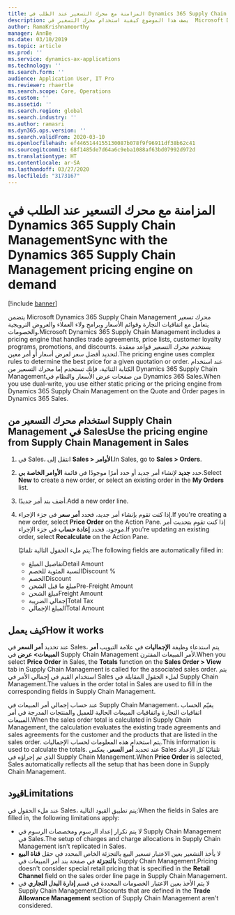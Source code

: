 ```yaml
---
title: المزامنة مع محرك التسعير عند الطلب في Dynamics 365 Supply Chain Management
description: يصف هذا الموضوع كيفية استخدام محرك التسعير في  Microsoft Dynamics 365 Supply Chain Management من Dynamics 365 Sales.
author: RamaKrishnamoorthy
manager: AnnBe
ms.date: 03/10/2019
ms.topic: article
ms.prod: ''
ms.service: dynamics-ax-applications
ms.technology: ''
ms.search.form: ''
audience: Application User, IT Pro
ms.reviewer: rhaertle
ms.search.scope: Core, Operations
ms.custom: ''
ms.assetid: ''
ms.search.region: global
ms.search.industry: ''
ms.author: ramasri
ms.dyn365.ops.version: ''
ms.search.validFrom: 2020-03-10
ms.openlocfilehash: ef4465144155130087b078f9f96911df38b62c41
ms.sourcegitcommit: 68f1485de7d64a6c9eba1088af63bd07992d972d
ms.translationtype: HT
ms.contentlocale: ar-SA
ms.lasthandoff: 03/27/2020
ms.locfileid: "3173167"
---
```

# <a name="sync-with-the-dynamics-365-supply-chain-management-pricing-engine-on-demand"></a><span data-ttu-id="a5269-103">المزامنة مع محرك التسعير عند الطلب في Dynamics 365 Supply Chain Management</span><span class="sxs-lookup"><span data-stu-id="a5269-103">Sync with the Dynamics 365 Supply Chain Management pricing engine on demand</span></span>

[!include [banner](../../includes/banner.md)]



<span data-ttu-id="a5269-104">يتضمن Microsoft Dynamics 365 Supply Chain Management محرك تسعير يتعامل مع اتفاقيات التجارة وقوائم الأسعار وبرامج ولاء العملاء والعروض الترويجية والخصومات.</span><span class="sxs-lookup"><span data-stu-id="a5269-104">Microsoft Dynamics 365 Supply Chain Management includes a pricing engine that handles trade agreements, price lists, customer loyalty programs, promotions, and discounts.</span></span> <span data-ttu-id="a5269-105">يستخدم محرك التسعير قواعد معقدة لتحديد أفضل سعر لعرض أسعار أو أمر معين.</span><span class="sxs-lookup"><span data-stu-id="a5269-105">The pricing engine uses complex rules to determine the best price for a given quotation or order.</span></span> <span data-ttu-id="a5269-106">عند استخدام الكتابة الثنائية، فإنك تستخدم إما محرك التسعير من Dynamics 365 Supply Chain Managementمن صفحات عرض الأسعار والنظام في Dynamics 365 Sales.</span><span class="sxs-lookup"><span data-stu-id="a5269-106">When you use dual-write, you use either static pricing or the pricing engine from Dynamics 365 Supply Chain Management on the Quote and Order pages in Dynamics 365 Sales.</span></span>

## <a name="use-the-pricing-engine-from-supply-chain-management-in-sales"></a><span data-ttu-id="a5269-107">استخدام محرك التسعير من Supply Chain Management في Sales</span><span class="sxs-lookup"><span data-stu-id="a5269-107">Use the pricing engine from Supply Chain Management in Sales</span></span>

1. <span data-ttu-id="a5269-108">في Sales، انتقل إلى **Sales \> الأوامر**.</span><span class="sxs-lookup"><span data-stu-id="a5269-108">In Sales, go to **Sales \> Orders**.</span></span>
2. <span data-ttu-id="a5269-109">حدد **جديد** لإنشاء أمر جديد أو حدد أمرًا موجودًا في قائمة **الأوامر الخاصة بي**.</span><span class="sxs-lookup"><span data-stu-id="a5269-109">Select **New** to create a new order, or select an existing order in the **My Orders** list.</span></span>
3. <span data-ttu-id="a5269-110">أضف بند أمر جديدًا.</span><span class="sxs-lookup"><span data-stu-id="a5269-110">Add a new order line.</span></span>
4. <span data-ttu-id="a5269-111">إذا كنت تقوم بإنشاء أمر جديد، فحدد **أمر سعر** في جزء الإجراء.</span><span class="sxs-lookup"><span data-stu-id="a5269-111">If you're creating a new order, select **Price Order** on the Action Pane.</span></span> <span data-ttu-id="a5269-112">إذا كنت تقوم بتحديث أمر موجود، فحدد **إعادة حساب** في جزء الإجراء.</span><span class="sxs-lookup"><span data-stu-id="a5269-112">If you're updating an existing order, select **Recalculate** on the Action Pane.</span></span>

    <span data-ttu-id="a5269-113">يتم ملء الحقول التالية تلقائيًا:</span><span class="sxs-lookup"><span data-stu-id="a5269-113">The following fields are automatically filled in:</span></span>

    + <span data-ttu-id="a5269-114">تفاصيل المبلغ</span><span class="sxs-lookup"><span data-stu-id="a5269-114">Detail Amount</span></span>
    + <span data-ttu-id="a5269-115">النسبة المئوية للخصم</span><span class="sxs-lookup"><span data-stu-id="a5269-115">Discount %</span></span>
    + <span data-ttu-id="a5269-116">الخصم</span><span class="sxs-lookup"><span data-stu-id="a5269-116">Discount</span></span>
    + <span data-ttu-id="a5269-117">مبلغ ما قبل الشحن</span><span class="sxs-lookup"><span data-stu-id="a5269-117">Pre-Freight Amount</span></span>
    + <span data-ttu-id="a5269-118">مبلغ الشحن</span><span class="sxs-lookup"><span data-stu-id="a5269-118">Freight Amount</span></span>
    + <span data-ttu-id="a5269-119">إجمالي الضريبة</span><span class="sxs-lookup"><span data-stu-id="a5269-119">Total Tax</span></span>
    + <span data-ttu-id="a5269-120">المبلغ الإجمالي</span><span class="sxs-lookup"><span data-stu-id="a5269-120">Total Amount</span></span>

## <a name="how-it-works"></a><span data-ttu-id="a5269-121">كيف يعمل</span><span class="sxs-lookup"><span data-stu-id="a5269-121">How it works</span></span>

<span data-ttu-id="a5269-122">عند تحديد **أمر السعر** في Sales، يتم استدعاء وظيفة **الإجماليات** في علامة التبويب **أمر المبيعات\> عرض** في Supply Chain Management لأمر المبيعات المقترن.</span><span class="sxs-lookup"><span data-stu-id="a5269-122">When you select **Price Order** in Sales, the **Totals** function on the **Sales Order \> View** tab in Supply Chain Management is called for the associated sales order.</span></span> <span data-ttu-id="a5269-123">يتم استخدام القيم في إجمالي الأمر في Sales لملء الحقول المقابلة في Supply Chain Management.</span><span class="sxs-lookup"><span data-stu-id="a5269-123">The values in the order total in Sales are used to fill in the corresponding fields in Supply Chain Management.</span></span>

<span data-ttu-id="a5269-124">عند حساب إجمالي أمر المبيعات في Supply Chain Management، يقيّم الحساب اتفاقيات التجارة واتفاقيات المبيعات الحالية للعميل والمنتجات المدرجة في أمر المبيعات.</span><span class="sxs-lookup"><span data-stu-id="a5269-124">When the sales order total is calculated in Supply Chain Management, the calculation evaluates the existing trade agreements and sales agreements for the customer and the products that are listed in the sales order.</span></span> <span data-ttu-id="a5269-125">يتم استخدام هذه المعلومات لحساب الإجماليات.</span><span class="sxs-lookup"><span data-stu-id="a5269-125">This information is used to calculate the totals.</span></span> <span data-ttu-id="a5269-126">عند تحديد **أمر السعر**، يعكس Sales تلقائيًا كل الإعداد الذي تم إجراؤه في Supply Chain Management.</span><span class="sxs-lookup"><span data-stu-id="a5269-126">When **Price Order** is selected, Sales automatically reflects all the setup that has been done in Supply Chain Management.</span></span>

## <a name="limitations"></a><span data-ttu-id="a5269-127">قيود</span><span class="sxs-lookup"><span data-stu-id="a5269-127">Limitations</span></span>

<span data-ttu-id="a5269-128">عند ملء الحقول في Sales، يتم تطبيق القيود التالية:</span><span class="sxs-lookup"><span data-stu-id="a5269-128">When the fields in Sales are filled in, the following limitations apply:</span></span>

+ <span data-ttu-id="a5269-129">لا يتم تكرار إعداد الرسوم ومخصصات الرسوم في Supply Chain Management في Sales.</span><span class="sxs-lookup"><span data-stu-id="a5269-129">The setup of charges and charge allocations in Supply Chain Management isn't replicated in Sales.</span></span>
+ <span data-ttu-id="a5269-130">لا يأخذ التشعير بعين الاعتبار تسعير البيع بالتجزئة الخاص المحدد في حقل **قناة البيع بالتجزئة** في صفحة بند أمر المبيعات في Supply Chain Management.</span><span class="sxs-lookup"><span data-stu-id="a5269-130">Pricing doesn't consider special retail pricing that is specified in the **Retail Channel** field on the sales order line page in Supply Chain Management.</span></span>
+ <span data-ttu-id="a5269-131">لا يتم الأخذ بعين الاعتبار الخصومات المحددة في قسم **إدارة البدل التجاري‬** في Supply Chain Management.</span><span class="sxs-lookup"><span data-stu-id="a5269-131">Discounts that are defined in the **Trade Allowance Management** section of Supply Chain Management aren't considered.</span></span>
